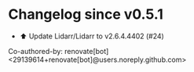 # Changelog since v0.5.1
- ⬆️ Update Lidarr/Lidarr to v2.6.4.4402 (#24)

Co-authored-by: renovate[bot] <29139614+renovate[bot]@users.noreply.github.com> 
